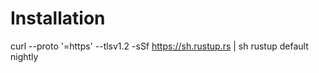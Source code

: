 # Installation

curl --proto '=https' --tlsv1.2 -sSf https://sh.rustup.rs | sh
rustup default nightly
